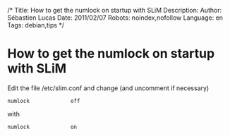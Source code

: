 /*
Title: How to get the numlock on startup with SLiM
Description: 
Author: Sébastien Lucas
Date: 2011/02/07
Robots: noindex,nofollow
Language: en
Tags: debian,tips
*/
# How to get the numlock on startup with SLiM

Edit the file /etc/slim.conf and change (and uncomment if necessary)

```
numlock             off
```

with

```
numlock             on
```





